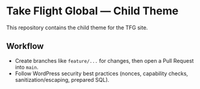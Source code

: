 # Take Flight Global — Child Theme

This repository contains the child theme for the TFG site.

## Workflow
- Create branches like `feature/...` for changes, then open a Pull Request into `main`.
- Follow WordPress security best practices (nonces, capability checks, sanitization/escaping, prepared SQL).

